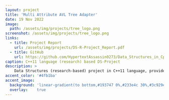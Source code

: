 ```yaml
---
layout: project
title: 'Multi Attribute AVL Tree Adapter'
date: 19 Nov 2022
image:  
  path: /assets/img/projects/tree_logo.png
screenshot: /assets/img/projects/tree_logo.png
links:
  - title: Project Report
    url: /assets/img/projects/DS-R-Project_Report.pdf
  - title: GitHub
    url: https://github.com/HypertextAssassin0273/Data_Structures_in_Cpp/tree/main/MY_DS_LIBRARY/Special_Structures
caption: C++11 language (research) based DS-Project
description: >
    Data Structures (research-based) project in C++11 language, provides an efficient alternative to SQL tables for various complex queries.<br>
accent_color: '#4fb1ba'
accent_image:
  background: 'linear-gradient(to bottom,#193747 0%,#233e4c 30%,#3c929e 50%,#d5d5d4 70%,#cdccc8 100%)'
  overlay:    true
---
```

